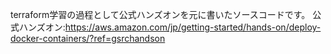 terraform学習の過程として公式ハンズオンを元に書いたソースコードです。
公式ハンズオン:https://aws.amazon.com/jp/getting-started/hands-on/deploy-docker-containers/?ref=gsrchandson

